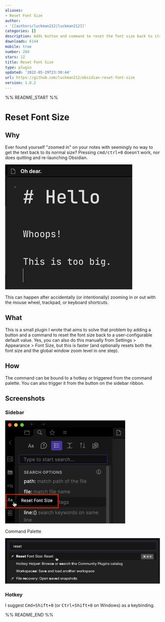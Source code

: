 ```yaml
---
aliases:
- Reset Font Size
author:
- '[[authors/luckman212|luckman212]]'
categories: []
description: Adds button and command to reset the font size back to its default value.
downloads: 6144
mobile: true
number: 284
stars: 12
title: Reset Font Size
type: plugin
updated: '2022-05-29T23:30:44'
url: https://github.com/luckman212/obsidian-reset-font-size
version: 1.0.2
---
```


%% README_START %%

# Reset Font Size

## Why

Ever found yourself "zoomed in" on your notes with seemingly no way to get the text back to its normal size? Pressing <kbd>cmd/ctrl+0</kbd> doesn't work, nor does quitting and re-launching Obsidian.

<img src="https://raw.githubusercontent.com/luckman212/obsidian-reset-font-size/main/img/zoomed.png"/>

This can happen after accidentally (or intentionally) zooming in or out with the mouse wheel, trackpad, or keyboard shortcuts.

## What

This is a small plugin I wrote that aims to solve that problem by adding a button and a command to reset the font size back to a user-configurable default value. Yes, you can also do this manually from Settings > Appearance > Font Size, but this is faster (and optionally resets both the font size and the global window zoom level in one step).

## How

The command can be bound to a hotkey or triggered from the command palette. You can also trigger it from the button on the sidebar ribbon.

## Screenshots

### Sidebar

<img src="https://raw.githubusercontent.com/luckman212/obsidian-reset-font-size/main/img/sidebar.png"/>

Command Palette

<img src="https://raw.githubusercontent.com/luckman212/obsidian-reset-font-size/main/img/palette.png"/>

### Hotkey

I suggest <kbd>Cmd+Shift+0</kbd> (or <kbd>Ctrl+Shift+0</kbd> on Windows) as a keybinding.


%% README_END %%